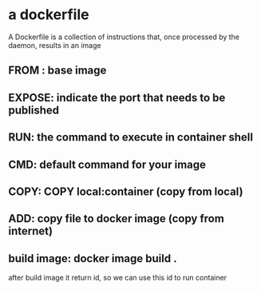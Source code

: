 # a dockerfile
A Dockerfile is a collection of instructions that, once processed by the daemon, results in an image
## FROM : base image
## EXPOSE: indicate the port that needs to be published 
## RUN: the command to execute in container shell
## CMD: default command for your image
## COPY: COPY local:container (copy from local)
## ADD: copy file to docker image (copy from internet)

## build image: docker image build .
after build image it return id, so we can use this id to run container 
